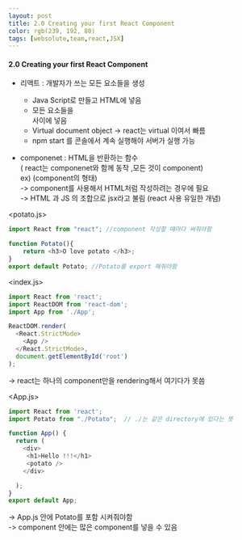 ```yaml
---
layout: post
title: 2.0 Creating your first React Component 
color: rgb(239, 192, 80)
tags: [websolute,team,react,JSX]
---
```


#### 2.0 Creating your first React Component 

- 리액트 : 개발자가 쓰는 모든 요소들을 생성
    - Java Script로 만들고 HTML에 넣음 
    - 모든 요소들을 <div></div> 사이에 넣음  
    - Virtual document object -> react는 virtual 이여서 빠름  
    - npm start 를 콘솔에서 계속 실행해야 서버가 실행 가능



- componenet : HTML을 반환하는 함수  
( react는 componenet와 함께 동작 ,모든 것이 component)   
ex) <App /> (component의 형태)   
-> component를 사용해서 HTML처럼 작성하려는 경우에 필요   
-> HTML 과 JS 의 조합으로 jsx라고 불림 (react 사용 유일한 개념)  

<potato.js>  

```javascript
import React from "react"; //component 작성할 떄마다 써줘야함

function Potato(){
    return <h3>O love potato </h3>;
}
export default Potato; //Potato를 export 해줘야함 
```


<index.js>  

```javascript
import React from 'react';
import ReactDOM from 'react-dom';
import App from './App';

ReactDOM.render(
  <React.StrictMode>
    <App />
  </React.StrictMode>,
  document.getElementById('root')
); 
```
-> react는 하나의 component만을 rendering해서 여기다가 못씀



<App.js>

```javascript
import React from 'react';
import Potato from "./Potato";  // ./는 같은 directory에 있다는 뜻

function App() {
  return (
    <div>
     <h1>Hello !!!</h1>
     <potato />
    </div>

  );
}
export default App;
```
-> App.js 안에 Potato를 포함 시켜줘야함  
-> component 안에는 많은 component를 넣을 수 있음   